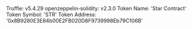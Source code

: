 Truffle: v5.4.29
openzeppelin-solidity: v2.3.0
Token Name: 'Star Contract'
Token Symbol: 'STR'
Token Address: '0x8B9280E3E84b00E2FB020D8F9739998Eb79C106B'
